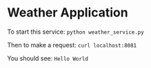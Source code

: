 Weather Application
========

To start this service:
`python weather_service.py`

Then to make a request:
`curl localhost:8081`

You should see:
`Hello World`
